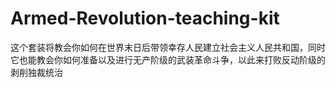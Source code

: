 # Armed-Revolution-teaching-kit
这个套装将教会你如何在世界末日后带领幸存人民建立社会主义人民共和国，同时它也能教会你如何准备以及进行无产阶级的武装革命斗争，以此来打败反动阶级的剥削独裁统治
